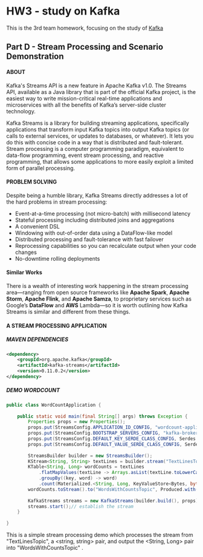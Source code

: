 # HW3 - study on Kafka

This is the 3rd team homework, focusing on the study of [Kafka](https://kafka.apache.org/)







## Part D - Stream Processing and Scenario Demonstration

#### ABOUT 

Kafka's Streams API is a new feature in Apache Kafka v1.0. The Streams API, available as a Java library that is part of the official Kafka project, is the easiest way to write mission-critical real-time applications and microservices with all the benefits of Kafka’s server-side cluster technology. 

Kafka Streams is a library for building streaming applications, specifically applications that transform input Kafka topics into output Kafka topics (or calls to external services, or updates to databases, or whatever). It lets you do this with concise code in a way that is distributed and fault-tolerant. Stream processing is a computer programming paradigm, equivalent to data-flow programming, event stream processing, and reactive programming, that allows some applications to more easily exploit a limited form of parallel processing.

#### PROBLEM SOLVING

Despite being a humble library, Kafka Streams directly addresses a lot of the hard problems in stream processing:

- Event-at-a-time processing (not micro-batch) with millisecond latency
- Stateful processing including distributed joins and aggregations
- A convenient DSL
- Windowing with out-of-order data using a DataFlow-like model
- Distributed processing and fault-tolerance with fast failover
- Reprocessing capabilities so you can recalculate output when your code changes
- No-downtime rolling deployments

#### Similar Works

There is a wealth of interesting work happening in the stream processing area—ranging from open source frameworks like **Apache Spark**, **Apache Storm**, **Apache Flink**, and **Apache Samza**, to proprietary services such as Google’s **DataFlow** and **AWS** Lambda—so it is worth outlining how Kafka Streams is similar and different from these things.

#### A STREAM PROCESSING APPLICATION

##### MAVEN DEPENDENCIES

```xml
<dependency>
	<groupId>org.apache.kafka</groupId>
	<artifactId>kafka-streams</artifactId>
	<version>0.11.0.2</version>
</dependency>
```

##### DEMO WORDCOUNT

```java
public class WordCountApplication {
 
    public static void main(final String[] args) throws Exception {
        Properties props = new Properties();
        props.put(StreamsConfig.APPLICATION_ID_CONFIG, "wordcount-application");//KafkaStream Application Id
        props.put(StreamsConfig.BOOTSTRAP_SERVERS_CONFIG, "kafka-broker1:9092");//kafka bootstrap servers
        props.put(StreamsConfig.DEFAULT_KEY_SERDE_CLASS_CONFIG, Serdes.String().getClass());//key Serde
        props.put(StreamsConfig.DEFAULT_VALUE_SERDE_CLASS_CONFIG, Serdes.String().getClass());//value Serde
 
        StreamsBuilder builder = new StreamsBuilder();
        KStream<String, String> textLines = builder.stream("TextLinesTopic");//input
        KTable<String, Long> wordCounts = textLines
            .flatMapValues(textLine -> Arrays.asList(textLine.toLowerCase().split("\\W+")))
            .groupBy((key, word) -> word)
            .count(Materialized.<String, Long, KeyValueStore<Bytes, byte[]>>as("counts-store"));//process the stream
        wordCounts.toStream().to("WordsWithCountsTopic", Produced.with(Serdes.String(), Serdes.Long()));//output
 
        KafkaStreams streams = new KafkaStreams(builder.build(), props);
        streams.start();// establish the stream
    }
 
}
```

This is a simple stream processing demo which processes the stream from "TextLinesTopic", a <string, string> pair, and output the <String, Long> pair into "WordsWithCountsTopic" .